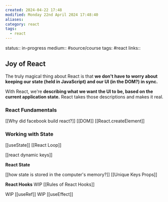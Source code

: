 ```yaml
---
created: 2024-04-22 17:48
modified: Monday 22nd April 2024 17:48:40
aliases: 
category: react
tags:
  - react
---
```

status:: in-progress
medium:: #source/course 
tags: #react 
links::
## Joy of React

The truly magical thing about React is that **we don't have to worry about keeping our state (held in JavaScript) and our UI (in the DOM?) in sync.**

With React, we're **describing what we want the UI to be, based on the current application state.** React takes those descriptions and makes it real.

### React Fundamentals
[[Why did facebook build react?]]
	[[DOM]]
[[React.createElement]]

### Working with State
[[useState]]
[[React Loop]]

[[react dynamic keys]]

**React State**

[[how state is stored in the computer's memory?]]
[[Unique Keys Props]]



**React Hooks**
WIP [[Rules of React Hooks]]
	
WIP  [[useRef]]
WIP [[useEffect]]
